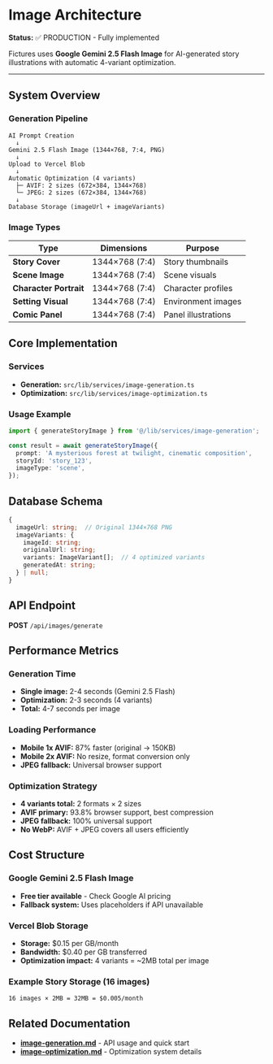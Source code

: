 # Image Architecture

**Status:** ✅ PRODUCTION - Fully implemented

Fictures uses **Google Gemini 2.5 Flash Image** for AI-generated story illustrations with automatic 4-variant optimization.

---

## System Overview

### Generation Pipeline

```
AI Prompt Creation
  ↓
Gemini 2.5 Flash Image (1344×768, 7:4, PNG)
  ↓
Upload to Vercel Blob
  ↓
Automatic Optimization (4 variants)
  ├─ AVIF: 2 sizes (672×384, 1344×768)
  └─ JPEG: 2 sizes (672×384, 1344×768)
  ↓
Database Storage (imageUrl + imageVariants)
```

### Image Types

| Type | Dimensions | Purpose |
|------|-----------|---------|
| **Story Cover** | 1344×768 (7:4) | Story thumbnails |
| **Scene Image** | 1344×768 (7:4) | Scene visuals |
| **Character Portrait** | 1344×768 (7:4) | Character profiles |
| **Setting Visual** | 1344×768 (7:4) | Environment images |
| **Comic Panel** | 1344×768 (7:4) | Panel illustrations |

## Core Implementation

### Services

- **Generation:** `src/lib/services/image-generation.ts`
- **Optimization:** `src/lib/services/image-optimization.ts`

### Usage Example

```typescript
import { generateStoryImage } from '@/lib/services/image-generation';

const result = await generateStoryImage({
  prompt: 'A mysterious forest at twilight, cinematic composition',
  storyId: 'story_123',
  imageType: 'scene',
});
```

## Database Schema

```typescript
{
  imageUrl: string;  // Original 1344×768 PNG
  imageVariants: {
    imageId: string;
    originalUrl: string;
    variants: ImageVariant[];  // 4 optimized variants
    generatedAt: string;
  } | null;
}
```

## API Endpoint

**POST** `/api/images/generate`

## Performance Metrics

### Generation Time
- **Single image:** 2-4 seconds (Gemini 2.5 Flash)
- **Optimization:** 2-3 seconds (4 variants)
- **Total:** 4-7 seconds per image

### Loading Performance
- **Mobile 1x AVIF:** 87% faster (original → 150KB)
- **Mobile 2x AVIF:** No resize, format conversion only
- **JPEG fallback:** Universal browser support

### Optimization Strategy
- **4 variants total:** 2 formats × 2 sizes
- **AVIF primary:** 93.8% browser support, best compression
- **JPEG fallback:** 100% universal support
- **No WebP:** AVIF + JPEG covers all users efficiently

## Cost Structure

### Google Gemini 2.5 Flash Image
- **Free tier available** - Check Google AI pricing
- **Fallback system:** Uses placeholders if API unavailable

### Vercel Blob Storage
- **Storage:** $0.15 per GB/month
- **Bandwidth:** $0.40 per GB transferred
- **Optimization impact:** 4 variants = ~2MB total per image

### Example Story Storage (16 images)
```
16 images × 2MB = 32MB = $0.005/month
```

## Related Documentation

- **[image-generation.md](image-generation.md)** - API usage and quick start
- **[image-optimization.md](image-optimization.md)** - Optimization system details

